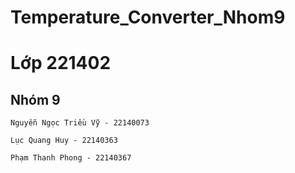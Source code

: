 # Temperature_Converter_Nhom9

# Lớp 221402
## Nhóm 9

```
Nguyễn Ngọc Triều Vỹ - 22140073
```
```
Lục Quang Huy - 22140363
```
```
Phạm Thanh Phong - 22140367
```
